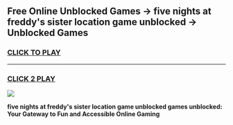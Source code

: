 
## Free Online Unblocked Games → five nights at freddy's sister location game unblocked → Unblocked Games
<h3>
<a href="https://premium.freeplayer.one?title=five_nights_at_freddy's_sister_location_game_unblocked&ref=21F">CLICK TO PLAY</a></h3>
<hr>

<h3>
<a href="https://premium.freeplayer.one?title=five_nights_at_freddy's_sister_location_game_unblocked&ref=21F">CLICK 2 PLAY</a>
  
</h3>

<a href="https://premium.freeplayer.one?title=five_nights_at_freddy's_sister_location_game_unblocked&ref=21F/"><img src="https://clearcache.store/games.png"></a>


**five nights at freddy's sister location game unblocked games unblocked: Your Gateway to Fun and Accessible Online Gaming**
